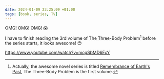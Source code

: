 ```yaml
---
date: 2024-01-09 23:25:09 +01:00
tags: [book, series, TV]
---
```


OMG! OMG! OMG! 😱

I have to finish reading the 3rd volume of [The Three-Body Problem](https://en.wikipedia.org/wiki/The_Three-Body_Problem_(novel))[^actually] before the series starts, it looks awesome! 😍

https://www.youtube.com/watch?v=mogSbMD6EcY

[^actually]: Actually, the awesome novel series is titled [Remembrance of Earth's Past](https://en.wikipedia.org/wiki/Remembrance_of_Earth%27s_Past), The Three-Body Problem is the first volume.